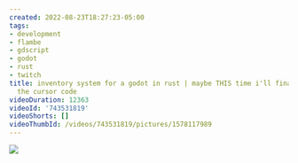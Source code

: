 ```yaml
---
created: 2022-08-23T18:27:23-05:00
tags:
- development
- flambe
- gdscript
- godot
- rust
- twitch
title: inventory system for a godot in rust | maybe THIS time i'll finally finish
  the cursor code
videoDuration: 12363
videoId: '743531819'
videoShorts: []
videoThumbId: /videos/743531819/pictures/1578117989
---
```


![](20220823232723.jpg)
